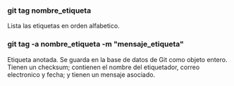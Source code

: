 ### git tag nombre_etiqueta
Lista las etiquetas en orden alfabetico.

### git tag -a nombre_etiqueta -m "mensaje_etiqueta"
Etiqueta anotada. Se guarda en la base de datos de Git como objeto entero. Tienen un checksum; contienen el nombre del etiquetador, correo electronico y fecha; y tienen un mensaje asociado.